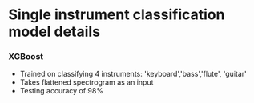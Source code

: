 # Single instrument classification model details

### XGBoost
- Trained on classifying 4 instruments: 'keyboard','bass','flute', 'guitar'
- Takes flattened spectrogram as an input
- Testing accuracy of 98%